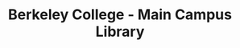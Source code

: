---
layout: repo
title: "Berkeley College - Main Campus Library"
id: 21677
permalink: repos/21677/
---